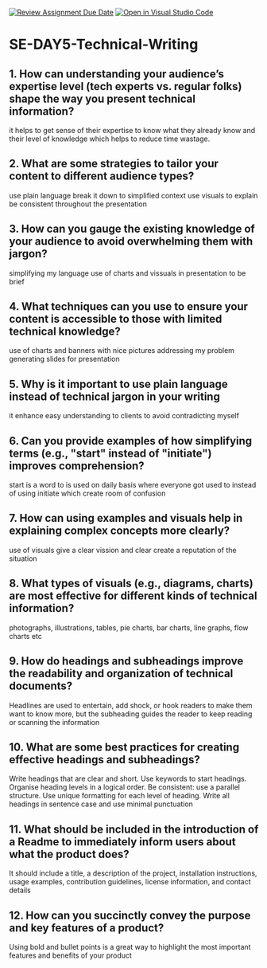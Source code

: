 [![Review Assignment Due Date](https://classroom.github.com/assets/deadline-readme-button-22041afd0340ce965d47ae6ef1cefeee28c7c493a6346c4f15d667ab976d596c.svg)](https://classroom.github.com/a/zsAR-pyY)
[![Open in Visual Studio Code](https://classroom.github.com/assets/open-in-vscode-2e0aaae1b6195c2367325f4f02e2d04e9abb55f0b24a779b69b11b9e10269abc.svg)](https://classroom.github.com/online_ide?assignment_repo_id=15657832&assignment_repo_type=AssignmentRepo)
# SE-DAY5-Technical-Writing
## 1. How can understanding your audience’s expertise level (tech experts vs. regular folks) shape the way you present technical information?
it helps to get sense of their expertise to know what they already know and their level of knowledge which helps to reduce time wastage.
## 2. What are some strategies to tailor your content to different audience types?
use plain language
break it down to simplified context
use visuals to explain
be consistent throughout the presentation
## 3. How can you gauge the existing knowledge of your audience to avoid overwhelming them with jargon?
simplifying my language 
use of charts and vissuals in presentation 
to be brief

## 4. What techniques can you use to ensure your content is accessible to those with limited technical knowledge?
use of charts and banners with nice pictures addressing my problem
generating slides for presentation
## 5. Why is it important to use plain language instead of technical jargon in your writing
it enhance easy understanding to clients
to avoid contradicting myself
## 6. Can you provide examples of how simplifying terms (e.g., "start" instead of "initiate") improves comprehension?
start is a word to is used on daily basis where everyone got used to instead of using initiate which create room of confusion

## 7. How can using examples and visuals help in explaining complex concepts more clearly?
use of visuals give a clear vission and clear create a reputation of the situation
## 8. What types of visuals (e.g., diagrams, charts) are most effective for different kinds of technical information?
photographs, illustrations, tables, pie charts, bar charts, line graphs, flow charts etc

## 9. How do headings and subheadings improve the readability and organization of technical documents?
Headlines are used to entertain, add shock, or hook readers to make them want to know more, 
but the subheading guides the reader to keep reading or scanning the information

## 10. What are some best practices for creating effective headings and subheadings?
Write headings that are clear and short.
Use keywords to start headings.
Organise heading levels in a logical order.
Be consistent: use a parallel structure.
Use unique formatting for each level of heading.
Write all headings in sentence case and use minimal punctuation


## 11. What should be included in the introduction of a Readme to immediately inform users about what the product does?
It should include a title, a description of the project, installation instructions, usage examples, contribution guidelines, license information, and contact details

## 12. How can  you succinctly convey the purpose and key features of a product?

Using bold and bullet points is a great way to highlight the most important features and benefits of your product

